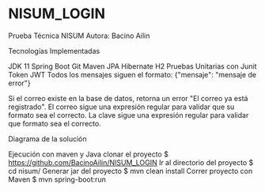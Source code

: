 # NISUM_LOGIN


Prueba Técnica NISUM 
Autora: Bacino Ailin

Tecnologías Implementadas

JDK 11
Spring Boot
Git
Maven
JPA
Hibernate
H2
Pruebas Unitarias con Junit
Token JWT
Todos los mensajes siguen el formato: {"mensaje": "mensaje de error"}

Si el correo existe en la base de datos, retorna un error "El correo ya está registrado". El correo sigue una expresión regular para validar que su formato sea el correcto. La clave sigue una expresión regular para validar que formato sea el correcto.

Diagrama de la solución

Ejecución con maven y Java clonar el proyecto $ https://github.com/BacinoAilin/NISUM_LOGIN Ir al directorio del proyecto $ cd nisum/ Generar jar del proyecto $ mvn clean install Correr proyecto con Maven $ mvn spring-boot:run
